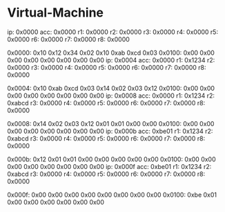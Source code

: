 # Virtual-Machine
ip: 0x0000
acc: 0x0000
r1: 0x0000
r2: 0x0000
r3: 0x0000
r4: 0x0000
r5: 0x0000
r6: 0x0000
r7: 0x0000
r8: 0x0000

0x0000: 0x10 0x12 0x34 0x02 0x10 0xab 0xcd 0x03
0x0100: 0x00 0x00 0x00 0x00 0x00 0x00 0x00 0x00
ip: 0x0004
acc: 0x0000
r1: 0x1234
r2: 0x0000
r3: 0x0000
r4: 0x0000
r5: 0x0000
r6: 0x0000
r7: 0x0000
r8: 0x0000

0x0004: 0x10 0xab 0xcd 0x03 0x14 0x02 0x03 0x12
0x0100: 0x00 0x00 0x00 0x00 0x00 0x00 0x00 0x00
ip: 0x0008
acc: 0x0000
r1: 0x1234
r2: 0xabcd
r3: 0x0000
r4: 0x0000
r5: 0x0000
r6: 0x0000
r7: 0x0000
r8: 0x0000

0x0008: 0x14 0x02 0x03 0x12 0x01 0x01 0x00 0x00
0x0100: 0x00 0x00 0x00 0x00 0x00 0x00 0x00 0x00
ip: 0x000b
acc: 0xbe01
r1: 0x1234
r2: 0xabcd
r3: 0x0000
r4: 0x0000
r5: 0x0000
r6: 0x0000
r7: 0x0000
r8: 0x0000

0x000b: 0x12 0x01 0x01 0x00 0x00 0x00 0x00 0x00
0x0100: 0x00 0x00 0x00 0x00 0x00 0x00 0x00 0x00
ip: 0x000f
acc: 0xbe01
r1: 0x1234
r2: 0xabcd
r3: 0x0000
r4: 0x0000
r5: 0x0000
r6: 0x0000
r7: 0x0000
r8: 0x0000

0x000f: 0x00 0x00 0x00 0x00 0x00 0x00 0x00 0x00
0x0100: 0xbe 0x01 0x00 0x00 0x00 0x00 0x00 0x00